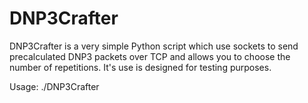 # DNP3Crafter

DNP3Crafter is a very simple Python script which use sockets to send precalculated DNP3 packets over TCP and allows you to choose the number of repetitions. It's use is designed for testing purposes.

Usage:
./DNP3Crafter <Objective IP>
